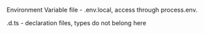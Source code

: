 Environment Variable file - .env.local, access through process.env.<variable>

.d.ts - declaration files, types do not belong here
